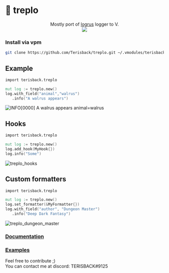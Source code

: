 # 📝 treplo
<p align="center">
Mostly port of 
  <a href="https://github.com/sirupsen/logrus">logrus</a>
logger to V. <br>
<a href="https://github.com/Terisback/treplo/blob/master/docs.md">
  <img src="https://img.shields.io/badge/docs-2F3136?style=flat&logo=v">
</a>
</p>

### Install via vpm

```bash
git clone https://github.com/Terisback/treplo.git ~/.vmodules/terisback/treplo
```

## Example

```v
import terisback.treplo

mut log := treplo.new()
log.with_field("animal","walrus")
   .info("A walrus appears")
```
![INFO[0000] A walrus appears animal=walrus](https://user-images.githubusercontent.com/26527529/114785479-35e83e00-9d96-11eb-8f6c-d7061d73d9fe.gif)

## Hooks

```v
import terisback.treplo

mut log := treplo.new()
log.add_hook(MyHook{})
log.info("Some")
```
![treplo_hooks](https://user-images.githubusercontent.com/26527529/114785870-b73fd080-9d96-11eb-854c-d64e31204e82.gif)

## Custom formatters

```v
import terisback.treplo

mut log := treplo.new()
log.set_formatter(&MyFormatter{})
log.with_field("author", "Dungeon Master")
   .info("Deep Dark Fantasy")
```
![treplo_dungeon_master](https://user-images.githubusercontent.com/26527529/114790793-cb87cb80-9d9e-11eb-8334-8244403245b8.gif)

### [Documentation](https://github.com/Terisback/treplo/blob/master/docs.md)

### [Examples](https://github.com/Terisback/treplo/tree/master/examples)

Feel free to contribute ;)  
You can contact me at discord: TERISBACK#9125